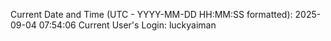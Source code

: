 Current Date and Time (UTC - YYYY-MM-DD HH:MM:SS formatted): 2025-09-04 07:54:06
Current User's Login: luckyaiman
